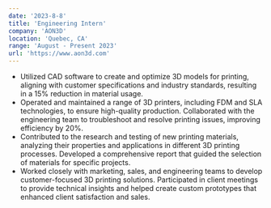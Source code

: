 ```yaml
---
date: '2023-8-8'
title: 'Engineering Intern'
company: 'AON3D'
location: 'Quebec, CA'
range: 'August - Present 2023'
url: 'https://www.aon3d.com'
---
```


- Utilized CAD software to create and optimize 3D models for printing, aligning with customer specifications and industry standards, resulting in a 15% reduction in material usage.
- Operated and maintained a range of 3D printers, including FDM and SLA technologies, to ensure high-quality production. Collaborated with the engineering team to troubleshoot and resolve printing issues, improving efficiency by 20%.
- Contributed to the research and testing of new printing materials, analyzing their properties and applications in different 3D printing processes. Developed a comprehensive report that guided the selection of materials for specific projects.
- Worked closely with marketing, sales, and engineering teams to develop customer-focused 3D printing solutions. Participated in client meetings to provide technical insights and helped create custom prototypes that enhanced client satisfaction and sales.
